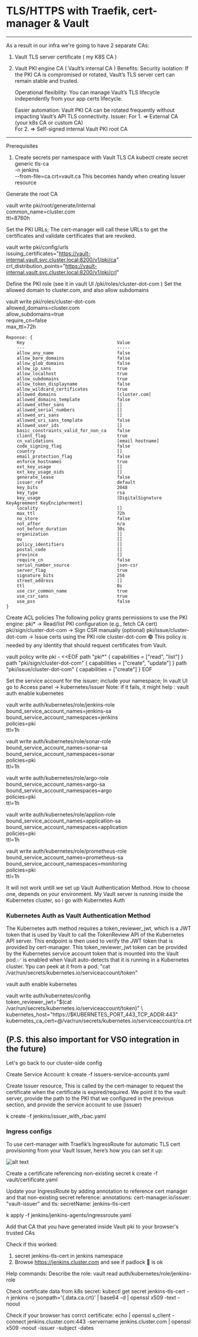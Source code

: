 # TLS/HTTPS with Traefik, cert-manager & Vault
-------------------
As a result in our infra we're going to have 2 separate CAs:
1. Vault TLS server certificate ( my K8S CA )
2. Vault PKI engine CA ( Vault’s internal CA )
Benefits:
    Security isolation: If the PKI CA is compromised or rotated, Vault’s TLS server cert can remain stable and trusted.

    Operational flexibility: You can manage Vault’s TLS lifecycle independently from your app certs lifecycle.

    Easier automation: Vault PKI CA can be rotated frequently without impacting Vault’s API TLS connectivity.
Issuer:	
For 1. => External CA (your k8s CA or custom CA)	
For 2. => Self-signed internal Vault PKI root CA
-------------------
Prerequisites
1. Create secrets per namespace with Vault TLS CA
        kubectl create secret generic tls-ca \
        -n jenkins \
        --from-file=ca.crt=vault.ca
    This becomes handy when creating Issuer resource

Generate the root CA

vault write pki/root/generate/internal \
    common_name=cluster.com \
    ttl=8760h

Set the PKI URLs; The cert-manager will call these URLs to get the certificates and validate certificates that are revoked.

vault write pki/config/urls \
    issuing_certificates="https://vault-internal.vault.svc.cluster.local:8200/v1/pki/ca" \
    crl_distribution_points="https://vault-internal.vault.svc.cluster.local:8200/v1/pki/crl"

Define the PKI role (see it in vault UI /pki/roles/cluster-dot-com  ) 
Set the allowed domain to cluster.com, and also allow subdomains

vault write pki/roles/cluster-dot-com \
    allowed_domains=cluster.com \
    allow_subdomains=true \
    require_cn=false \
    max_ttl=72h

    Reponse: {
        Key                                   Value
        ---                                   -----
        allow_any_name                        false
        allow_bare_domains                    false
        allow_glob_domains                    false
        allow_ip_sans                         true
        allow_localhost                       true
        allow_subdomains                      true
        allow_token_displayname               false
        allow_wildcard_certificates           true
        allowed_domains                       [cluster.com]
        allowed_domains_template              false
        allowed_other_sans                    []
        allowed_serial_numbers                []
        allowed_uri_sans                      []
        allowed_uri_sans_template             false
        allowed_user_ids                      []
        basic_constraints_valid_for_non_ca    false
        client_flag                           true
        cn_validations                        [email hostname]
        code_signing_flag                     false
        country                               []
        email_protection_flag                 false
        enforce_hostnames                     true
        ext_key_usage                         []
        ext_key_usage_oids                    []
        generate_lease                        false
        issuer_ref                            default
        key_bits                              2048
        key_type                              rsa
        key_usage                             [DigitalSignature KeyAgreement KeyEncipherment]
        locality                              []
        max_ttl                               72h
        no_store                              false
        not_after                             n/a
        not_before_duration                   30s
        organization                          []
        ou                                    []
        policy_identifiers                    []
        postal_code                           []
        province                              []
        require_cn                            false
        serial_number_source                  json-csr
        server_flag                           true
        signature_bits                        256
        street_address                        []
        ttl                                   0s
        use_csr_common_name                   true
        use_csr_sans                          true
        use_pss                               false
    }
Create ACL policies
The following policy grants permissions to use the PKI engine:
    pki* → Read/list PKI configuration (e.g., fetch CA cert)
    pki/sign/cluster-dot-com → Sign CSR manually (optional)
    pki/issue/cluster-dot-com → Issue certs using the PKI role cluster-dot-com
    🟢 This policy is needed by any identity that should request certificates from Vault.

vault policy write pki - <<EOF
path "pki*" { capabilities = ["read", "list"] }
path "pki/sign/cluster-dot-com" { capabilities = ["create", "update"] }
path "pki/issue/cluster-dot-com" { capabilities = ["create"] }
EOF

Set the service account for the issuer; include your namespace; In vault UI go to Access panel -> kubernetes/issuer
    Note: if it fails, it might help : vault auth enable kubernetes

vault write auth/kubernetes/role/jenkins-role \
  bound_service_account_names=jenkins-sa \
  bound_service_account_namespaces=jenkins \
  policies=pki \
  ttl=1h

vault write auth/kubernetes/role/sonar-role \
  bound_service_account_names=sonar-sa \
  bound_service_account_namespaces=sonar \
  policies=pki \
  ttl=1h

vault write auth/kubernetes/role/argo-role \
  bound_service_account_names=argo-sa \
  bound_service_account_namespaces=argo \
  policies=pki \
  ttl=1h

vault write auth/kubernetes/role/applion-role \
  bound_service_account_names=application-sa \
  bound_service_account_namespaces=application \
  policies=pki \
  ttl=1h

vault write auth/kubernetes/role/prometheus-role \
  bound_service_account_names=prometheus-sa \
  bound_service_account_namespaces=monitoring \
  policies=pki \
  ttl=1h

It will not work untill we set up Vault Authentication Method. How to choose one, depends on your environment. My Vault server is running inside the Kubernetes cluster, so i go with Kubernetes Auth
### Kubernetes Auth as Vault Authentication Method
The Kubernetes auth method requires a token_reviewer_jwt, which is a JWT token that is used by Vault to call the TokenReview API of the Kubernetes API server. This endpoint is then used to verify the JWT token that is provided by cert-manager. 
This token_reviewer_jwt token can be provided by the Kubernetes service account token that is mounted into the Vault pod.✅ is enabled when Vault auto-detects that it is running in a Kubernetes cluster. Ypu can peek at it from a pod: "cat /var/run/secrets/kubernetes.io/serviceaccount/token"

vault auth enable kubernetes 

vault write auth/kubernetes/config \
  token_reviewer_jwt="$(cat /var/run/secrets/kubernetes.io/serviceaccount/token)" \
  kubernetes_host="https://$KUBERNETES_PORT_443_TCP_ADDR:443" \
  kubernetes_ca_cert=@/var/run/secrets/kubernetes.io/serviceaccount/ca.crt

(P.S. this also important for VSO integration in the future)
-----------------
Let's go back to our cluster-side config

Create Service Account:
k create -f issuers-service-accounts.yaml

Create Issuer resource, This is called by the cert-manager to request the certificate when the certificate is expired/required.
We point it to the vault server, provide the path to the PKI that we configured in the previous section, and provide the service account to use (issuer) 

k create -f jenkins/issuer_with_rbac.yaml

### Ingress configs
To use cert-manager with Traefik’s IngressRoute for automatic TLS cert provisioning from your Vault Issuer, here’s how you can set it up:

![alt text](image.png)

Create a certificate referencing non-existing secret
k create -f vault/certificate.yaml

Update your IngressRoute by adding annotation to reference cert manager and that non-existing secret reference:
    annotations:
        cert-manager.io/issuer: "vault-issuer"
and 
    tls:
        secretName: jenkins-tls-cert 

k apply -f jenkins/jenkins-agents/ingressroute.yaml

Add that CA that you have generated inside Vault pki to your browser's trusted CAs

Check if this worked:
1. secret jenkins-tls-cert in jenkins namespace
2. Browse https://jenkins.cluster.com and see if padlock 🔐 is ok

Help commands:
Describe the role:
    vault read auth/kubernetes/role/jenkins-role

Check certificate data from k8s secret:
kubectl get secret jenkins-tls-cert -n jenkins -o jsonpath='{.data.ca\.crt}' | base64 -d | openssl x509 -text -noout

Check if your browser has corrct certificate:
echo | openssl s_client -connect jenkins.cluster.com:443 -servername jenkins.cluster.com | openssl x509 -noout -issuer -subject -dates